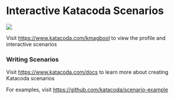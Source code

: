 # Interactive Katacoda Scenarios

[![](http://shields.katacoda.com/katacoda/kmagbool/count.svg)](https://www.katacoda.com/kmagbool "Get your profile on Katacoda.com")

Visit https://www.katacoda.com/kmagbool to view the profile and interactive scenarios

### Writing Scenarios
Visit https://www.katacoda.com/docs to learn more about creating Katacoda scenarios

For examples, visit https://github.com/katacoda/scenario-example
